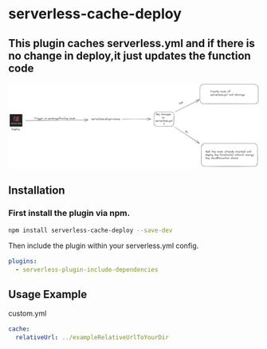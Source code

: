 # serverless-cache-deploy

## This plugin caches serverless.yml and if there is no change in deploy,it just updates the function code

![imagem](docs/diagram.jpeg)

## Installation

### First install the plugin via npm.

```sh
npm install serverless-cache-deploy --save-dev
```
Then include the plugin within your serverless.yml config.
```yml
plugins:
  - serverless-plugin-include-dependencies
```

## Usage Example
custom.yml
```yml
cache:
  relativeUrl: ../exampleRelativeUrlToYourDir
```